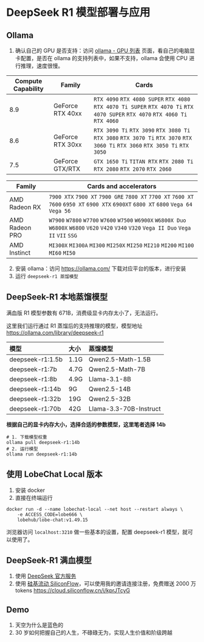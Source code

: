 # DeepSeek R1 模型部署与应用

## Ollama

1. 确认自己的 GPU 是否支持：访问 [ollama - GPU 列表](https://github.com/ollama/ollama/blob/main/docs/gpu.md) 页面，看自己的电脑显卡配置，是否在 ollama 的支持列表中，如果不支持，ollama 会使用 CPU 进行推理，速度很慢。

| Compute Capability | Family           | Cards                                                                                                                         |
| ------------------ | ---------------- | ----------------------------------------------------------------------------------------------------------------------------- |
| 8.9                | GeForce RTX 40xx | `RTX 4090` `RTX 4080 SUPER` `RTX 4080` `RTX 4070 Ti SUPER` `RTX 4070 Ti` `RTX 4070 SUPER` `RTX 4070` `RTX 4060 Ti` `RTX 4060` |
| 8.6                | GeForce RTX 30xx | `RTX 3090 Ti` `RTX 3090` `RTX 3080 Ti` `RTX 3080` `RTX 3070 Ti` `RTX 3070` `RTX 3060 Ti` `RTX 3060` `RTX 3050 Ti` `RTX 3050`  |
| 7.5                | GeForce GTX/RTX  | `GTX 1650 Ti` `TITAN RTX` `RTX 2080 Ti` `RTX 2080` `RTX 2070` `RTX 2060`                                                      |

| Family         | Cards and accelerators                                                                                                                         |
| -------------- | ---------------------------------------------------------------------------------------------------------------------------------------------- |
| AMD Radeon RX  | `7900 XTX` `7900 XT` `7900 GRE` `7800 XT` `7700 XT` `7600 XT` `7600` `6950 XT` `6900 XTX` `6900XT` `6800 XT` `6800` `Vega 64` `Vega 56`        |
| AMD Radeon PRO | `W7900` `W7800` `W7700` `W7600` `W7500` `W6900X` `W6800X Duo` `W6800X` `W6800` `V620` `V420` `V340` `V320` `Vega II Duo` `Vega II` `VII` `SSG` |
| AMD Instinct   | `MI300X` `MI300A` `MI300` `MI250X` `MI250` `MI210` `MI200` `MI100` `MI60` `MI50`                                                               |

2. 安装 ollama：访问 https://ollama.com/ 下载对应平台的版本，进行安装
3. 运行 `deepseek-r1 蒸馏模型`

## DeepSeek-R1 本地蒸馏模型

满血版 R1 模型参数有 671B，消费级显卡内存太小了，无法运行。

这里我们运行通过 R1 蒸馏后的支持推理的模型，模型地址 https://ollama.com/library/deepseek-r1

| 模型             | 大小 | 蒸馏模型               |
| :--------------- | :--- | :--------------------- |
| deepseek-r1:1.5b | 1.1G | Qwen2.5-Math-1.5B      |
| deepseek-r1:7b   | 4.7G | Qwen2.5-Math-7B        |
| deepseek-r1:8b   | 4.9G | Llama-3.1-8B           |
| deepseek-r1:14b  | 9G   | Qwen2.5-14B            |
| deepseek-r1:32b  | 19G  | Qwen2.5-32B            |
| deepseek-r1:70b  | 42G  | Llama-3.3-70B-Instruct |

**根据自己的显卡内存大小，选择合适的参数模型，这里笔者选择 14b**

```shell
# 1. 下载模型权重
ollama pull deepseek-r1:14b
# 2. 运行模型
ollama run deepseek-r1:14b
```

## 使用 LobeChat Local 版本

1. 安装 docker
2. 直接在终端运行

```shell
docker run -d --name lobechat-local --net host --restart always \
    -e ACCESS_CODE=lobe666 \
    lobehub/lobe-chat:v1.49.15
```

浏览器访问 `localhost:3210` 做一些基本的设置，配置 deepseek-r1 模型，就可以使用了。

## DeepSeek-R1 满血模型

1. 使用 [DeepSeek 官方服务](https://www.deepseek.com/)
2. 使用 [硅基流动 SiliconFlow](https://cloud.siliconflow.cn/models)，可以使用我的邀请连接注册，免费赠送 2000 万 tokens https://cloud.siliconflow.cn/i/kprJTcyG

## Demo

1. 天空为什么是蓝色的
2. 30 岁如何把握自己的人生，不碌碌无为，实现人生价值和阶级跨越
